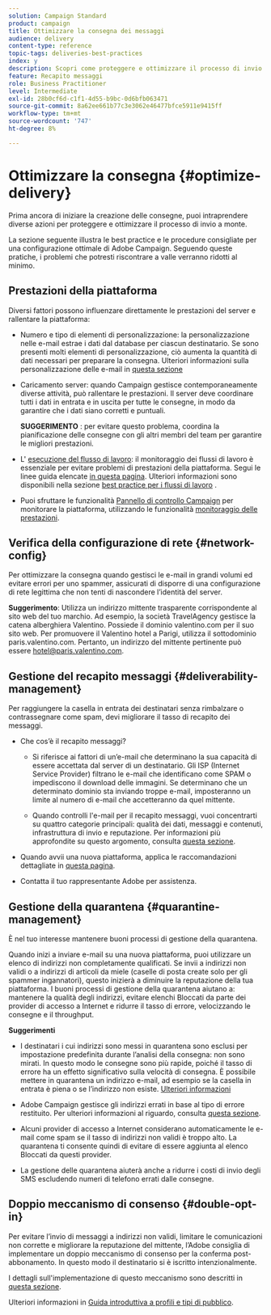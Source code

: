 ```yaml
---
solution: Campaign Standard
product: campaign
title: Ottimizzare la consegna dei messaggi
audience: delivery
content-type: reference
topic-tags: deliveries-best-practices
index: y
description: Scopri come proteggere e ottimizzare il processo di invio a monte.
feature: Recapito messaggi
role: Business Practitioner
level: Intermediate
exl-id: 28b0cf6d-c1f1-4d55-b9bc-0d6bfb063471
source-git-commit: 8a62ee661b77c3e3062e46477bfce5911e9415ff
workflow-type: tm+mt
source-wordcount: '747'
ht-degree: 8%

---
```


# Ottimizzare la consegna {#optimize-delivery}

Prima ancora di iniziare la creazione delle consegne, puoi intraprendere diverse azioni per proteggere e ottimizzare il processo di invio a monte.

La sezione seguente illustra le best practice e le procedure consigliate per una configurazione ottimale di Adobe Campaign. Seguendo queste pratiche, i problemi che potresti riscontrare a valle verranno ridotti al minimo.

## Prestazioni della piattaforma

Diversi fattori possono influenzare direttamente le prestazioni del server e rallentare la piattaforma:

* Numero e tipo di elementi di personalizzazione: la personalizzazione nelle e-mail estrae i dati dal database per ciascun destinatario. Se sono presenti molti elementi di personalizzazione, ciò aumenta la quantità di dati necessari per preparare la consegna.  Ulteriori informazioni sulla personalizzazione delle e-mail in [questa sezione](../../designing/using/personalization.md)

* Caricamento server: quando Campaign gestisce contemporaneamente diverse attività, può rallentare le prestazioni. Il server deve coordinare tutti i dati in entrata e in uscita per tutte le consegne, in modo da garantire che i dati siano corretti e puntuali.

   **SUGGERIMENTO** : per evitare questo problema, coordina la pianificazione delle consegne con gli altri membri del team per garantire le migliori prestazioni.

* L&#39; [esecuzione del flusso di lavoro](../../automating/using/about-workflow-execution.md): il monitoraggio dei flussi di lavoro è essenziale per evitare problemi di prestazioni della piattaforma. Segui le linee guida elencate [in questa pagina](../../automating/using/monitoring-workflow-execution.md). Ulteriori informazioni sono disponibili nella sezione [best practice per i flussi di lavoro](../../automating/using/best-practices-workflows.md) .

* Puoi sfruttare le funzionalità [Pannello di controllo Campaign](https://experienceleague.adobe.com/docs/control-panel/using/discover-control-panel/key-features.html?lang=it) per monitorare la piattaforma, utilizzando le funzionalità [monitoraggio delle prestazioni](https://experienceleague.adobe.com/docs/control-panel/using/performance-monitoring/about-performance-monitoring.html).

## Verifica della configurazione di rete {#network-config}

Per ottimizzare la consegna quando gestisci le e-mail in grandi volumi ed evitare errori per uno spammer, assicurati di disporre di una configurazione di rete legittima che non tenti di nascondere l’identità del server.

**Suggerimento**: Utilizza un indirizzo mittente trasparente corrispondente al sito web del tuo marchio. Ad esempio, la società TravelAgency gestisce la catena alberghiera Valentino. Possiede il dominio valentino.com per il suo sito web. Per promuovere il Valentino hotel a Parigi, utilizza il sottodominio paris.valentino.com. Pertanto, un indirizzo del mittente pertinente può essere hotel@paris.valentino.com.

## Gestione del recapito messaggi {#deliverability-management}

Per raggiungere la casella in entrata dei destinatari senza rimbalzare o contrassegnare come spam, devi migliorare il tasso di recapito dei messaggi.

* Che cos’è il recapito messaggi?

   * Si riferisce ai fattori di un’e-mail che determinano la sua capacità di essere accettata dal server di un destinatario. Gli ISP (Internet Service Provider) filtrano le e-mail che identificano come SPAM o impediscono il download delle immagini. Se determinano che un determinato dominio sta inviando troppe e-mail, imposteranno un limite al numero di e-mail che accetteranno da quel mittente.

   * Quando controlli l&#39;e-mail per il recapito messaggi, vuoi concentrarti su quattro categorie principali: qualità dei dati, messaggi e contenuti, infrastruttura di invio e reputazione. Per informazioni più approfondite su questo argomento, consulta [questa sezione](../../sending/using/about-deliverability.md).

* Quando avvii una nuova piattaforma, applica le raccomandazioni dettagliate in [questa pagina](https://experienceleague.adobe.com/docs/deliverability-learn/deliverability-best-practice-guide/transition-process/switching-email-platforms.html#transition-process).

* Contatta il tuo rappresentante Adobe per assistenza.

## Gestione della quarantena {#quarantine-management}

È nel tuo interesse mantenere buoni processi di gestione della quarantena.

Quando inizi a inviare e-mail su una nuova piattaforma, puoi utilizzare un elenco di indirizzi non completamente qualificati. Se invii a indirizzi non validi o a indirizzi di articoli da miele (caselle di posta create solo per gli spammer ingannatori), questo inizierà a diminuire la reputazione della tua piattaforma. I buoni processi di gestione della quarantena aiutano a: mantenere la qualità degli indirizzi, evitare elenchi Bloccati da parte dei provider di accesso a Internet e ridurre il tasso di errore, velocizzando le consegne e il throughput.

**Suggerimenti**

* I destinatari i cui indirizzi sono messi in quarantena sono esclusi per impostazione predefinita durante l’analisi della consegna: non sono mirati. In questo modo le consegne sono più rapide, poiché il tasso di errore ha un effetto significativo sulla velocità di consegna. È possibile mettere in quarantena un indirizzo e-mail, ad esempio se la casella in entrata è piena o se l’indirizzo non esiste. [Ulteriori informazioni](../../sending/using/understanding-quarantine-management.md#identifying-quarantined-addresses)

* Adobe Campaign gestisce gli indirizzi errati in base al tipo di errore restituito. Per ulteriori informazioni al riguardo, consulta [questa sezione](../../sending/using/understanding-quarantine-management.md).

* Alcuni provider di accesso a Internet considerano automaticamente le e-mail come spam se il tasso di indirizzi non validi è troppo alto. La quarantena ti consente quindi di evitare di essere aggiunta al elenco Bloccati da questi provider.

* La gestione delle quarantena aiuterà anche a ridurre i costi di invio degli SMS escludendo numeri di telefono errati dalle consegne.

## Doppio meccanismo di consenso {#double-opt-in}

Per evitare l’invio di messaggi a indirizzi non validi, limitare le comunicazioni non corrette e migliorare la reputazione del mittente, l’Adobe consiglia di implementare un doppio meccanismo di consenso per la conferma post-abbonamento. In questo modo il destinatario si è iscritto intenzionalmente.

I dettagli sull&#39;implementazione di questo meccanismo sono descritti in [questa sezione](../../audiences/using/about-opt-in-and-opt-out-in-campaign.md).

Ulteriori informazioni in [Guida introduttiva a profili e tipi di pubblico](../../audiences/using/get-started-profiles-and-audiences.md).

